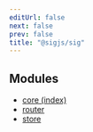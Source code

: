 ```yaml
---
editUrl: false
next: false
prev: false
title: "@sigjs/sig"
---
```


## Modules

- [core (index)](/api/core-index/readme/)
- [router](/api/router/readme/)
- [store](/api/store/readme/)
